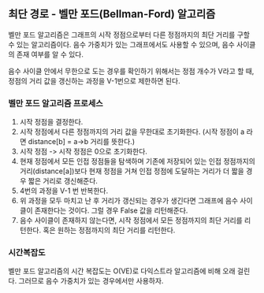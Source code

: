 ## 최단 경로 - 벨만 포드(Bellman-Ford) 알고리즘

벨만 포드 알고리즘은 그래프의 시작 정점으로부터 다른 정점까지의 최단 거리를 구할 수 있는 알고리즘이다. 
음수 가중치가 있는 그래프에서도 사용할 수 있으며, 음수 사이클의 존재 여부를 알 수 있다.

음수 사이클 안에서 무한으로 도는 경우를 확인하기 위해서는 정점 개수가 V라고 할 때, 정점의 거리 값을 갱신하는 과정을 V-1번으로 제한하면 된다.

### 벨만 포드 알고리즘 프로세스
1. 시작 정점을 결정한다.
2. 시작 정점에서 다른 정점까지의 거리 값을 무한대로 초기화한다. 
   (시작 정점이 a 라면 distance[b] = a->b 거리를 뜻한다.)
3. 시작 정점 -> 시작 정점은 0으로 초기화한다.
4. 현재 정점에서 모든 인접 정점들을 탐색하며 기존에 저장되어 있는 인접 정점까지의 거리(distance[a])보다 현재 정점을 거쳐 인접 정점에 도달하는 거리가 더 짧을 경우 짧은 거리로 갱신해준다.
5. 4번의 과정을 V-1 번 반복한다.
6. 위 과정을 모두 마치고 난 후 거리가 갱신되는 경우가 생긴다면 그래프에 음수 사이클이 존재한다는 것이다. 그럴 경우 False 값을 리턴해준다.
7. 음수 사이클이 존재하지 않는다면, 시작 정점에서 모든 정점까지의 최단 거리를 리턴한다. 혹은 원하는 정점까지의 최단 거리를 리턴한다.


### 시간복잡도
벨만 포드 알고리즘의 시간 복잡도는 O(VE)로 다익스트라 알고리즘에 비해 오래 걸린다.
그러므로 음수 가중치가 있는 경우에서만 사용하자.
